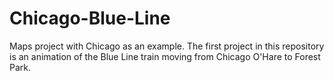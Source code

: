 # Chicago-Blue-Line
Maps project with Chicago as an example.  The first project in this repository is an animation of the Blue Line train moving from Chicago O'Hare to Forest Park.
